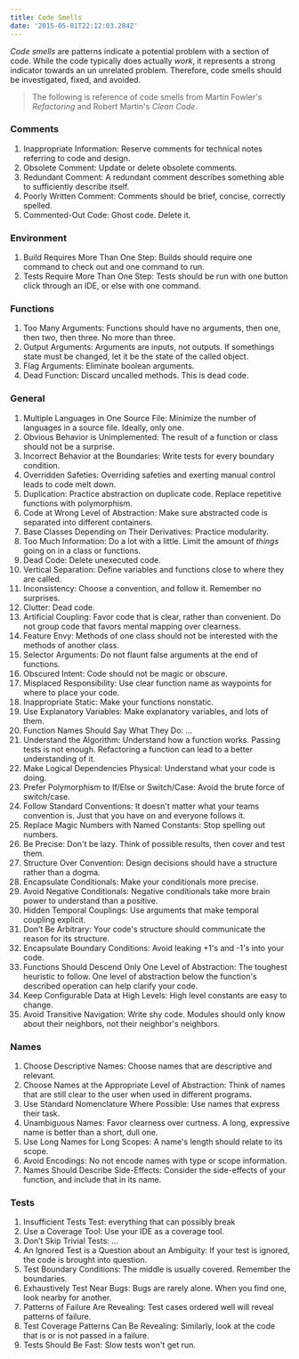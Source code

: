 ```yaml
---
title: Code Smells
date: '2015-05-01T22:12:03.284Z'
---
```


_Code smells_ are patterns indicate a potential problem with a section of code. While the code typically does actually _work_, it represents a strong indicator towards an un unrelated problem. Therefore, code smells should be investigated, fixed, and avoided.

> The following is reference of code smells from Martin Fowler's _Refactoring_ and Robert Martin's _Clean Code_.

### Comments

1. Inappropriate Information: Reserve comments for technical notes referring to code and design.
2. Obsolete Comment: Update or delete obsolete comments.
3. Redundant Comment: A redundant comment describes something able to sufficiently describe itself.
4. Poorly Written Comment: Comments should be brief, concise, correctly spelled.
5. Commented-Out Code: Ghost code. Delete it.

### Environment

1. Build Requires More Than One Step: Builds should require one command to check out and one command to run.
2. Tests Require More Than One Step: Tests should be run with one button click through an IDE, or else with one command.

### Functions

1. Too Many Arguments: Functions should have no arguments, then one, then two, then three. No more than three.
2. Output Arguments: Arguments are inputs, not outputs. If somethings state must be changed, let it be the state of the called object.
3. Flag Arguments: Eliminate boolean arguments.
4. Dead Function: Discard uncalled methods. This is dead code.

### General

1. Multiple Languages in One Source File: Minimize the number of languages in a source file. Ideally, only one.
2. Obvious Behavior is Unimplemented: The result of a function or class should not be a surprise.
3. Incorrect Behavior at the Boundaries: Write tests for every boundary condition.
4. Overridden Safeties: Overriding safeties and exerting manual control leads to code melt down.
5. Duplication: Practice abstraction on duplicate code. Replace repetitive functions with polymorphism.
6. Code at Wrong Level of Abstraction: Make sure abstracted code is separated into different containers.
7. Base Classes Depending on Their Derivatives: Practice modularity.
8. Too Much Information: Do a lot with a little. Limit the amount of *things* going on in a class or functions.
9. Dead Code: Delete unexecuted code.
10. Vertical Separation: Define variables and functions close to where they are called.
11. Inconsistency: Choose a convention, and follow it. Remember no surprises.
12. Clutter: Dead code.
13. Artificial Coupling: Favor code that is clear, rather than convenient. Do not group code that favors mental mapping over clearness.
14. Feature Envy: Methods of one class should not be interested with the methods of another class.
15. Selector Arguments: Do not flaunt false arguments at the end of functions.
16. Obscured Intent: Code should not be magic or obscure.
17. Misplaced Responsibility: Use clear function name as waypoints for where to place your code.
18. Inappropriate Static: Make your functions nonstatic.
19. Use Explanatory Variables: Make explanatory variables, and lots of them.
20. Function Names Should Say What They Do: ...
21. Understand the Algorithm: Understand how a function works. Passing tests is not enough. Refactoring a function can lead to a better understanding of it.
22. Make Logical Dependencies Physical: Understand what your code is doing.
23. Prefer Polymorphism to If/Else or Switch/Case: Avoid the brute force of switch/case.
24. Follow Standard Conventions: It doesn't matter what your teams convention is. Just that you have on and everyone follows it.
25. Replace Magic Numbers with Named Constants: Stop spelling out numbers.
26. Be Precise: Don't be lazy. Think of possible results, then cover and test them.
27. Structure Over Convention: Design decisions should have a structure rather than a dogma.
28. Encapsulate Conditionals: Make your conditionals more precise.
29. Avoid Negative Conditionals: Negative conditionals take more brain power to understand than a positive.
30. Hidden Temporal Couplings: Use arguments that make temporal coupling explicit.
31. Don’t Be Arbitrary: Your code's structure should communicate the reason for its structure.
32. Encapsulate Boundary Conditions: Avoid leaking +1's and -1's into your code.
33. Functions Should Descend Only One Level of Abstraction: The toughest heuristic to follow. One level of abstraction below the function's described operation can help clarify your code.
34. Keep Configurable Data at High Levels: High level constants are easy to change.
35. Avoid Transitive Navigation: Write shy code. Modules should only know about their neighbors, not their neighbor's neighbors.

### Names

1. Choose Descriptive Names: Choose names that are descriptive and relevant.
2. Choose Names at the Appropriate Level of Abstraction: Think of names that are still clear to the user when used in different programs.
3. Use Standard Nomenclature Where Possible: Use names that express their task.
4. Unambiguous Names: Favor clearness over curtness. A long, expressive name is better than a short, dull one.
5. Use Long Names for Long Scopes: A name's length should relate to its scope.
6. Avoid Encodings: No not encode names with type or scope information.
7. Names Should Describe Side-Effects: Consider the side-effects of your function, and include that in its name.

### Tests

1. Insufficient Tests Test: everything that can possibly break
2. Use a Coverage Tool: Use your IDE as a coverage tool.
3. Don’t Skip Trivial Tests: ...
4. An Ignored Test is a Question about an Ambiguity: If your test is ignored, the code is brought into question.
5. Test Boundary Conditions: The middle is usually covered. Remember the boundaries.
6. Exhaustively Test Near Bugs: Bugs are rarely alone. When you find one, look nearby for another.
7. Patterns of Failure Are Revealing: Test cases ordered well will reveal patterns of failure.
8. Test Coverage Patterns Can Be Revealing: Similarly, look at the code that is or is not passed in a failure.
9. Tests Should Be Fast: Slow tests won't get run.